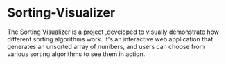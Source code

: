 # Sorting-Visualizer
The Sorting Visualizer is a project ,developed to visually demonstrate how different sorting algorithms work. It's an interactive web application that generates an unsorted array of numbers, and users can choose from various sorting algorithms to see them in action.
